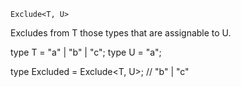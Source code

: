 `Exclude<T, U>`

Excludes from T those types that are assignable to U.

type T = "a" | "b" | "c";
type U = "a";

type Excluded = Exclude<T, U>; // "b" | "c"
